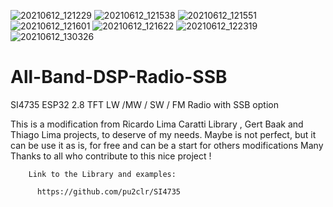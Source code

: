 ![20210612_121229](https://user-images.githubusercontent.com/1875591/121781067-c8953580-cbab-11eb-97ce-1afef9725ac4.jpg)
![20210612_121538](https://user-images.githubusercontent.com/1875591/121781260-9801cb80-cbac-11eb-8dac-3cf2ec014a28.jpg)
![20210612_121551](https://user-images.githubusercontent.com/1875591/121781400-31c97880-cbad-11eb-9664-5dea7407170e.jpg)
![20210612_121601](https://user-images.githubusercontent.com/1875591/121781535-ec597b00-cbad-11eb-8560-81b567f0a601.jpg)
![20210612_121622](https://user-images.githubusercontent.com/1875591/121781658-8a4d4580-cbae-11eb-9eda-bc953f939476.jpg)
![20210612_122319](https://user-images.githubusercontent.com/1875591/121781791-0c3d6e80-cbaf-11eb-8a23-ec76f4da5a6a.jpg)
![20210612_130326](https://user-images.githubusercontent.com/1875591/121781857-64747080-cbaf-11eb-859d-8412846e8278.jpg)
# All-Band-DSP-Radio-SSB
SI4735 ESP32 2.8 TFT LW /MW / SW / FM Radio with SSB option

   This is a modification from  Ricardo Lima Caratti Library , Gert Baak and Thiago Lima projects, to deserve of my needs.
 Maybe is not perfect, but it can be use it as is, for free and can be a start for others modifications
 Many Thanks to all who contribute to this nice project !

        Link to the Library and examples:

          https://github.com/pu2clr/SI4735
 
